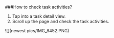 ###How to check task activities?

1. Tap into a task detail view.
2. Scroll up the page and check the task activities.

![](newest pics/IMG_8452.PNG)